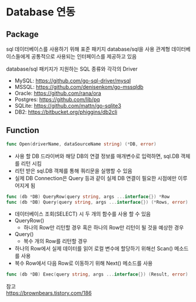 # Database 연동

## Package
sql 데이터베이스를 사용하기 위해 표준 패키지 database/sql을 사용
관계형 데이터베이스들에게 공통적으로 사용되는 인터페이스를 제공하고 있음

database/sql 패키지가 지원하는 SQL 종류와 각각의 Driver
- MySQL: https://github.com/go-sql-driver/mysql
- MSSQL: https://github.com/denisenkom/go-mssqldb
- Oracle: https://github.com/rana/ora
- Postgres: https://github.com/lib/pq
- SQLite: https://github.com/mattn/go-sqlite3
- DB2: https://bitbucket.org/phiggins/db2cli

## Function
```go
func Open(driverName, dataSourceName string) (*DB, error)
```
- 사용 할 DB 드라이버와 해당 DB의 연결 정보를 매개변수로 입력하면, sql.DB 객체를 리턴 시킴
- 리턴 받은 sql.DB 객체를 통해 쿼리문을 실행할 수 있음
- 실제 DB Connection은 Query 등과 같이 실제 DB 연결이 필요한 시점에만 이루어지게 됨

```go
func (db *DB) QueryRow(query string, args ...interface{}) *Row
func (db *DB) Query(query string, args ...interface{}) (*Rows, error)
```
- 데이터베이스 조회(SELECT) 시 두 개의 함수를 사용 할 수 있음
- QueryRow()
  - 하나의 Row만 리턴할 경우 혹은 하나의 Row만 리턴이 될 것을 예상한 경우
- Query()
  - 복수 개의 Row를 리턴할 경우
- 하나의 Row에서 실제 데이터를 읽어 로컬 변수에 할당하기 위해선 Scan() 메소드를 사용
- 복수 Row에서 다음 Row로 이동하기 위해 Next() 메소드를 사용
  
```go
func (db *DB) Exec(query string, args ...interface{}) (Result, error)
```

  
  
참고  
https://brownbears.tistory.com/186
